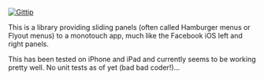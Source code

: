 [![Gittip      ](http://img.shields.io/gittip/haf.svg?style=flat)](http://gittip.com/haf)

This is a library providing sliding panels (often called Hamburger menus or Flyout menus) to a monotouch app, much like the Facebook iOS left and right panels.

This has been tested on iPhone and iPad and currently seems to be working pretty well.  No unit tests as of yet (bad bad coder!)...

